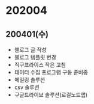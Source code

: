 # 202004

## 200401(수)

- 블로그 글 작성
- 블로그 템플릿 변경
- 직구프라이스 작은 고침
- 데이터 수집 프로그램 구동 준비중
- 메일링 솔루션
- csv 솔루션
- 구글드라이브 솔루션(로컬노드앱)